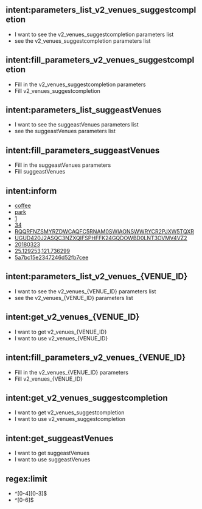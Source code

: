 ## intent:parameters_list_v2_venues_suggestcompletion
- I want to see the v2_venues_suggestcompletion parameters list
- see the v2_venues_suggestcompletion parameters list

## intent:fill_parameters_v2_venues_suggestcompletion
- Fill in the v2_venues_suggestcompletion parameters
- Fill v2_venues_suggestcompletion

## intent:parameters_list_suggeastVenues
- I want to see the suggeastVenues parameters list
- see the suggeastVenues parameters list

## intent:fill_parameters_suggeastVenues
- Fill in the suggeastVenues parameters
- Fill suggeastVenues

## intent:inform
- [coffee](query)
- [park](query)
- [1](limit)
- [34](limit)
- [RQQRFNZSMYRZDWCAQFC5RNAM0SWIAONSWWRYCR2PJXW5TQXR](client_id)
- [UGUD420J2ASQC3NZXQIFSPHFFK24GQDOWBD0LNT3OVMV4VZ2](client_secret)
- [20180323](v)
- [25.129253,121.736299](ll)
- [5a7bc15e2347246d52fb7cee](VENUE_ID)

## intent:parameters_list_v2_venues_{VENUE_ID}
- I want to see the v2_venues_{VENUE_ID} parameters list
- see the v2_venues_{VENUE_ID} parameters list

## intent:get_v2_venues_{VENUE_ID}
- I want to get v2_venues_{VENUE_ID}
- I want to use v2_venues_{VENUE_ID}

## intent:fill_parameters_v2_venues_{VENUE_ID}
- Fill in the v2_venues_{VENUE_ID} parameters
- Fill v2_venues_{VENUE_ID}

## intent:get_v2_venues_suggestcompletion
- I want to get v2_venues_suggestcompletion
- I want to use v2_venues_suggestcompletion

## intent:get_suggeastVenues
- I want to get suggeastVenues
- I want to use suggeastVenues

## regex:limit
- ^[0-4][0-3]$
- ^[0-6]$

